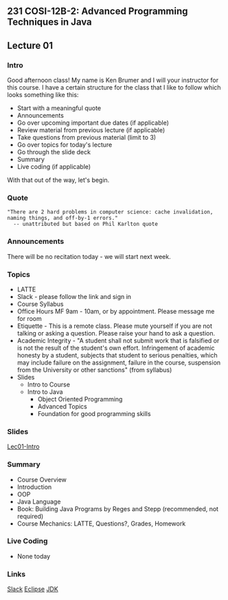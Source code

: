 ## 231 COSI-12B-2: Advanced Programming Techniques in Java

## Lecture 01

### Intro 
Good afternoon class! My name is Ken Brumer and I will your instructor for this course. I have a certain 
structure for the class that I like to follow which looks something like this:

  * Start with a meaningful quote
  * Announcements
  * Go over upcoming important due dates (if applicable)
  * Review material from previous lecture (if applicable)
  * Take questions from previous material (limit to 3)
  * Go over topics for today's lecture
  * Go through the slide deck
  * Summary
  * Live coding (if applicable)

With that out of the way, let's begin. 

### Quote

```text
"There are 2 hard problems in computer science: cache invalidation, naming things, and off-by-1 errors."
  -- unattributed but based on Phil Karlton quote
```

### Announcements

There will be no recitation today - we will start next week. 

### Topics
* LATTE
* Slack - please follow the link and sign in
* Course Syllabus
* Office Hours MF 9am - 10am, or by appointment. Please message me for room
* Etiquette - This is a remote class. Please mute yourself if you are not talking or asking a question. Please
  raise your hand to ask a question.
* Academic Integrity - "A student shall not submit work that is falsified or is not the result of the student's own 
  effort. Infringement of academic honesty by a student, subjects that student to serious penalties, which may 
  include failure on the assignment, failure in the course, suspension from the University or other sanctions" 
  (from syllabus)
* Slides
    * Intro to Course
    * Intro to Java
      * Object Oriented Programming
      * Advanced Topics
      * Foundation for good programming skills


### Slides
[Lec01-Intro](Lec01-Intro.pdf)

### Summary

* Course Overview
* Introduction
* OOP
* Java Language
* Book: Building Java Programs by Reges and Stepp (recommended, not required)
* Course Mechanics: LATTE, Questions?, Grades, Homework

### Live Coding
 
* None today

### Links

[Slack](https://join.slack.com/t/brandeiscosi1-hvg4361/shared_invite/zt-1n1mub2tf-yMC1i30QWfkEmCVwk83DzQ)
[Eclipse](https://www.eclipse.org/ide/)
[JDK]( https://www.oracle.com/java/technologies/javase/jdk17-archive-downloads.html)


